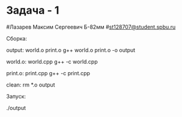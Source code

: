 # Задача - 1
#Лазарев Максим Сергеевич Б-82мм
#st128707@student.spbu.ru

Сборка:

output: world.o print.o
	g++ world.o print.o -o output

world.o: world.cpp
	g++ -c world.cpp

print.o: print.cpp
	g++ -c print.cpp

clean:
	rm *.o output

Запуск:

./output
